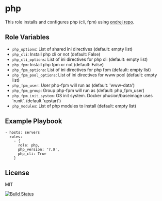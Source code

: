php
===

This role installs and configures php (cli, fpm) using [ondrej repo](https://launchpad.net/~ondrej/+archive/ubuntu/php).

Role Variables
--------------

- `php_options`: List of shared ini directives (default: empty list)
- `php_cli`:  Install php cli or not (default: False)
- `php_cli_options`: List of ini directives for php cli (default: empty list)
- `php_fpm`: Install php fpm or not (default: False)
- `php_fpm_options`: List of ini directives for php fpm (default: empty list)
- `php_fpm_pool_options`: List of ini directives for www pool (default: empty list)
- `php_fpm_user`: User php-fpm will run as (default: 'www-data')
- `php_fpm_group`:  Group php-fpm will run as (default: php_fpm_user)
- `php_fpm_init_system`: OS init system. Docker phusion/baseimage uses 'runit'. (default 'upstart')
- `php_modules`: List of php modules to install (default: empty list)

Example Playbook
----------------

    - hosts: servers
      roles:
        - {
          role: php,
          php_version: '7.0',
          php_cli: True
        }

License
-------

MIT

[![Build Status](https://travis-ci.org/dpujadas/ansible-role-php.svg?branch=master)](https://travis-ci.org/dpujadas/ansible-role-php)